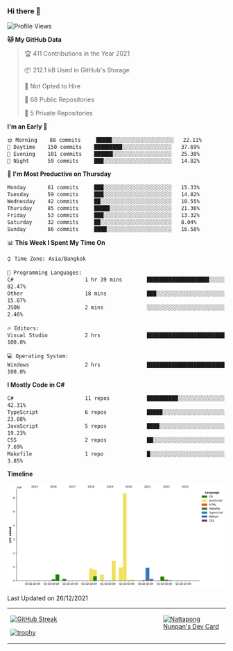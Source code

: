 ### Hi there 👋

<!--START_SECTION:waka-->
![Profile Views](http://img.shields.io/badge/Profile%20Views-9-blue)

**🐱 My GitHub Data** 

> 🏆 411 Contributions in the Year 2021
 > 
> 📦 212.1 kB Used in GitHub's Storage 
 > 
> 🚫 Not Opted to Hire
 > 
> 📜 68 Public Repositories 
 > 
> 🔑 5 Private Repositories  
 > 
**I'm an Early 🐤** 

```text
🌞 Morning    88 commits     █████░░░░░░░░░░░░░░░░░░░░   22.11% 
🌆 Daytime    150 commits    █████████░░░░░░░░░░░░░░░░   37.69% 
🌃 Evening    101 commits    ██████░░░░░░░░░░░░░░░░░░░   25.38% 
🌙 Night      59 commits     ███░░░░░░░░░░░░░░░░░░░░░░   14.82%

```
📅 **I'm Most Productive on Thursday** 

```text
Monday       61 commits     ███░░░░░░░░░░░░░░░░░░░░░░   15.33% 
Tuesday      59 commits     ███░░░░░░░░░░░░░░░░░░░░░░   14.82% 
Wednesday    42 commits     ██░░░░░░░░░░░░░░░░░░░░░░░   10.55% 
Thursday     85 commits     █████░░░░░░░░░░░░░░░░░░░░   21.36% 
Friday       53 commits     ███░░░░░░░░░░░░░░░░░░░░░░   13.32% 
Saturday     32 commits     ██░░░░░░░░░░░░░░░░░░░░░░░   8.04% 
Sunday       66 commits     ████░░░░░░░░░░░░░░░░░░░░░   16.58%

```


📊 **This Week I Spent My Time On** 

```text
⌚︎ Time Zone: Asia/Bangkok

💬 Programming Languages: 
C#                       1 hr 39 mins        ████████████████████░░░░░   82.47% 
Other                    18 mins             ███░░░░░░░░░░░░░░░░░░░░░░   15.07% 
JSON                     2 mins              ░░░░░░░░░░░░░░░░░░░░░░░░░   2.46%

🔥 Editors: 
Visual Studio            2 hrs               █████████████████████████   100.0%

💻 Operating System: 
Windows                  2 hrs               █████████████████████████   100.0%

```

**I Mostly Code in C#** 

```text
C#                       11 repos            ██████████░░░░░░░░░░░░░░░   42.31% 
TypeScript               6 repos             █████░░░░░░░░░░░░░░░░░░░░   23.08% 
JavaScript               5 repos             ████░░░░░░░░░░░░░░░░░░░░░   19.23% 
CSS                      2 repos             ██░░░░░░░░░░░░░░░░░░░░░░░   7.69% 
Makefile                 1 repo              █░░░░░░░░░░░░░░░░░░░░░░░░   3.85%

```


**Timeline**

![Chart not found](https://raw.githubusercontent.com/aixasz/aixasz/main/charts/bar_graph.png) 


 Last Updated on 26/12/2021
<!--END_SECTION:waka-->

<table>
<tr>
<td width="70%" valign="top">
 
 [![GitHub Streak](http://github-readme-streak-stats.herokuapp.com?user=aixasz&theme=github-dark&hide_border=true&date_format=%5BY%20%5DM%20j)](https://git.io/streak-stats)

 [![trophy](https://github-profile-trophy.vercel.app/?username=aixasz&theme=onedark)](https://github.com/ryo-ma/github-profile-trophy)
 </td>
<td width="30%" valign="top">
 
<a href="https://app.daily.dev/aixasz"><img src="https://api.daily.dev/devcards/403207936e6547c9a85ea449e9f3abe8.png?r=re8" alt="Nattapong Nunpan's Dev Card"/></a>

 </td>
</tr>
</table>
 
